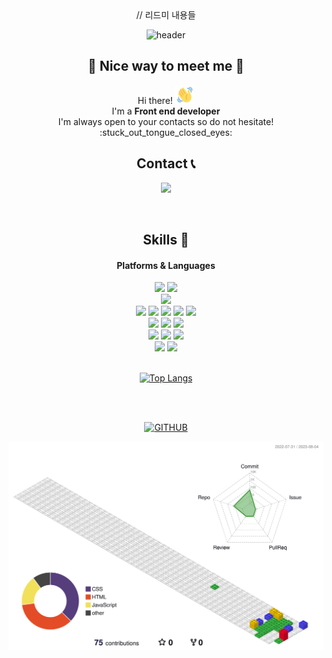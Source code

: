 <div align=center>
// 리드미 내용들

<!-- ![header](https://capsule-render.vercel.app/api?type=waving&color=timeGradient&text=Welcome%20to%20My%20GitHub%20👋&animation=twinkling&fontSize=35&fontAlignY=40&fontAlign=70&height=250) -->
![header](https://capsule-render.vercel.app/api?type=slice&color=0:eef4d2,100:fb8883&height=200&section=header&text=Hi!%20I'm%20ji-young!&fontAlign=50&fontAlignY=70&fontSize=90&fontColor=000000)

## :sparkling_heart: Nice way to meet me :sparkling_heart:

<p>
   Hi there! <img src="./img/wave-hello.gif" height="30"><br/>
   I'm a <strong>Front end developer</strong> <br/>
   I'm always open to your contacts so do not hesitate! :stuck_out_tongue_closed_eyes:<br/>
</p>



## Contact 📞

<p>
  <a href="mailto:jypark912@naver.com" target="_blank"><img src="https://img.shields.io/badge/jypark912@naver.com-EA4335?style=for-the-badge&logo=Gmail&logoColor=white"/></a>
</p>
<br/>


## Skills 💪

#### Platforms & Languages

<div>
  <img src="https://img.shields.io/badge/windows10-0078D6?style=for-the-badge&logo=windows10&logoColor=white"/>
  <img src="https://img.shields.io/badge/visualstudiocode-007ACC?style=for-the-badge&logo=visualstudiocode&logoColor=white"/>
</div>
<div>
  <img src="https://img.shields.io/badge/html5-E34F26?style=for-the-badge&logo=html5&logoColor=white"/>
</div>
<div>
  <img src="https://img.shields.io/badge/css3-1572B6?style=for-the-badge&logo=css3&logoColor=white"/>
  <img src="https://img.shields.io/badge/sass-CC6699?style=for-the-badge&logo=sass&logoColor=white"/>
  <img src="https://img.shields.io/badge/cssmodules-000000?style=for-the-badge&logo=cssmodules&logoColor=white"/>
  <img src="https://img.shields.io/badge/styledcomponents-DB7093?style=for-the-badge&logo=styledcomponents&logoColor=white"/>
  <img src="https://img.shields.io/badge/bootstrap-7952B3?style=for-the-badge&logo=bootstrap&logoColor=white"/>
</div>
<div>
  <img src="https://img.shields.io/badge/javascript-F7DF1E?style=for-the-badge&logo=javascript&logoColor=white"/>
  <img src="https://img.shields.io/badge/nodedotjs-339933?style=for-the-badge&logo=nodedotjs&logoColor=white"/>
  <img src="https://img.shields.io/badge/jquery-0769AD?style=for-the-badge&logo=jquery&logoColor=white"/>
</div>
<div>
  <img src="https://img.shields.io/badge/React-61DAFB?style=for-the-badge&logo=React&logoColor=black"/>
  <img src="https://img.shields.io/badge/reactrouter-CA4245?style=for-the-badge&logo=reactrouter&logoColor=white"/>
  <img src="https://img.shields.io/badge/redux-764ABC?style=for-the-badge&logo=redux&logoColor=white"/>
</div>
<div>
  <img src="https://img.shields.io/badge/git-F05032?style=for-the-badge&logo=git&logoColor=white"/>
  <img src="https://img.shields.io/badge/github-181717?style=for-the-badge&logo=github&logoColor=white"/>
</div>

<br/>

[![Top Langs](https://github-readme-stats.vercel.app/api/top-langs/?username=zi-young&layout=donut)](https://github.com/zi-young/github-readme-stats)

<br/>
<br/>

[![GITHUB](https://hits.seeyoufarm.com/api/count/incr/badge.svg?url=https%3A%2F%2Fgithub.com%2Fzi-young&count_bg=%23000000&title_bg=%23003f39&icon=github.svg&icon_color=%23FFFFFF&title=GITHUB&edge_flat=false)](https://github.com/zi-young)

![](./profile-3d-contrib/profile-gitblock.svg)
</div>